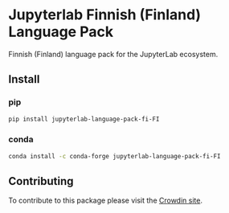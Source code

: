 # Jupyterlab Finnish (Finland) Language Pack

Finnish (Finland) language pack for the JupyterLab ecosystem.

## Install

### pip

```bash
pip install jupyterlab-language-pack-fi-FI
```

### conda

```bash
conda install -c conda-forge jupyterlab-language-pack-fi-FI
```

## Contributing

To contribute to this package please visit the [Crowdin site](https://crowdin.com/project/jupyterlab).
